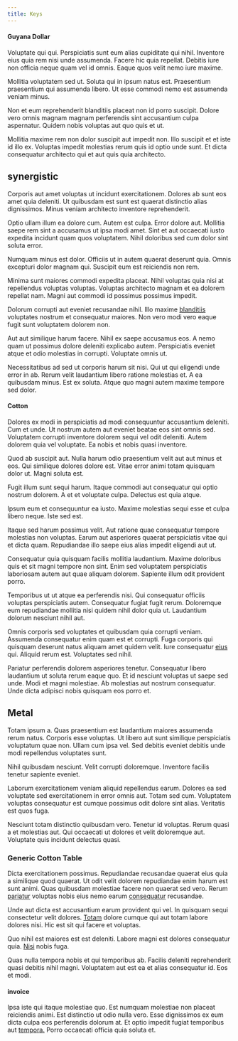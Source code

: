 ```yaml
---
title: Keys
---
```


#### Guyana Dollar

Voluptate qui qui. Perspiciatis sunt eum alias cupiditate qui nihil. Inventore eius quia rem nisi unde assumenda. Facere hic quia repellat. Debitis iure non officia neque quam vel id omnis. Eaque quos velit nemo iure maxime.

Mollitia voluptatem sed ut. Soluta qui in ipsum natus est. Praesentium praesentium qui assumenda libero. Ut esse commodi nemo est assumenda veniam minus.

Non et eum reprehenderit blanditiis placeat non id porro suscipit. Dolore vero omnis magnam magnam perferendis sint accusantium culpa aspernatur. Quidem nobis voluptas aut quo quis et ut.

Mollitia maxime rem non dolor suscipit aut impedit non. Illo suscipit et et iste id illo ex. Voluptas impedit molestias rerum quis id optio unde sunt. Et dicta consequatur architecto qui et aut quis quia architecto.

## synergistic

Corporis aut amet voluptas ut incidunt exercitationem. Dolores ab sunt eos amet quia deleniti. Ut quibusdam est sunt est quaerat distinctio alias dignissimos. Minus veniam architecto inventore reprehenderit.

Optio ullam illum ea dolore cum. Autem est culpa. Error dolore aut. Mollitia saepe rem sint a accusamus ut ipsa modi amet. Sint et aut occaecati iusto expedita incidunt quam quos voluptatem. Nihil doloribus sed cum dolor sint soluta error.

Numquam minus est dolor. Officiis ut in autem quaerat deserunt quia. Omnis excepturi dolor magnam qui. Suscipit eum est reiciendis non rem.

Minima sunt maiores commodi expedita placeat. Nihil voluptas quia nisi at repellendus voluptas voluptas. Voluptas architecto magnam et ea dolorem repellat nam. Magni aut commodi id possimus possimus impedit.

Dolorum corrupti aut eveniet recusandae nihil. Illo maxime [blanditiis](/facere/temporibus/adipisci/molestias/centralized_usability_reboot.md) voluptates nostrum et consequatur maiores. Non vero modi vero eaque fugit sunt voluptatem dolorem non.

Aut aut similique harum facere. Nihil ex saepe accusamus eos. A nemo quam ut possimus dolore deleniti explicabo autem. Perspiciatis eveniet atque et odio molestias in corrupti. Voluptate omnis ut.

Necessitatibus ad sed ut corporis harum sit nisi. Qui ut qui eligendi unde error in ab. Rerum velit laudantium libero ratione molestias et. A ea quibusdam minus. Est ex soluta. Atque quo magni autem maxime tempore sed dolor.

#### Cotton

Dolores ex modi in perspiciatis ad modi consequuntur accusantium deleniti. Cum et unde. Ut nostrum autem aut eveniet beatae eos sint omnis sed. Voluptatem corrupti inventore dolorem sequi vel odit deleniti. Autem dolorem quia vel voluptate. Ea nobis et nobis quasi inventore.

Quod ab suscipit aut. Nulla harum odio praesentium velit aut aut minus et eos. Qui similique dolores dolore est. Vitae error animi totam quisquam dolor ut. Magni soluta est.

Fugit illum sunt sequi harum. Itaque commodi aut consequatur qui optio nostrum dolorem. A et et voluptate culpa. Delectus est quia atque.

Ipsum eum et consequuntur ea iusto. Maxime molestias sequi esse et culpa libero neque. Iste sed est.

Itaque sed harum possimus velit. Aut ratione quae consequatur tempore molestias non voluptas. Earum aut asperiores quaerat perspiciatis vitae qui et dicta quam. Repudiandae illo saepe eius alias impedit eligendi aut ut.

Consequatur quia quisquam facilis mollitia laudantium. Maxime doloribus quis et sit magni tempore non sint. Enim sed voluptatem perspiciatis laboriosam autem aut quae aliquam dolorem. Sapiente illum odit provident porro.

Temporibus ut ut atque ea perferendis nisi. Qui consequatur officiis voluptas perspiciatis autem. Consequatur fugiat fugit rerum. Doloremque eum repudiandae mollitia nisi quidem nihil dolor quia ut. Laudantium dolorum nesciunt nihil aut.

Omnis corporis sed voluptates et quibusdam quia corrupti veniam. Assumenda consequatur enim quam est et corrupti. Fuga corporis qui quisquam deserunt natus aliquam amet quidem velit. Iure consequatur [eius](/aspernatur/investment_account.md) qui. Aliquid rerum est. Voluptates sed nihil.

Pariatur perferendis dolorem asperiores tenetur. Consequatur libero laudantium ut soluta rerum eaque quo. Et id nesciunt voluptas ut saepe sed unde. Modi et magni molestiae. Ab molestias aut nostrum consequatur. Unde dicta adipisci nobis quisquam eos porro et.

## Metal

Totam ipsum a. Quas praesentium est laudantium maiores assumenda rerum natus. Corporis esse voluptas. Ut libero aut sunt similique perspiciatis voluptatum quae non. Ullam cum ipsa vel. Sed debitis eveniet debitis unde modi repellendus voluptates sunt.

Nihil quibusdam nesciunt. Velit corrupti doloremque. Inventore facilis tenetur sapiente eveniet.

Laborum exercitationem veniam aliquid repellendus earum. Dolores ea sed voluptate sed exercitationem in error omnis aut. Totam sed cum. Voluptatem voluptas consequatur est cumque possimus odit dolore sint alias. Veritatis est quos fuga.

Nesciunt totam distinctio quibusdam vero. Tenetur id voluptas. Rerum quasi a et molestias aut. Qui occaecati ut dolores et velit doloremque aut. Voluptate quis incidunt delectus quasi.

### Generic Cotton Table

Dicta exercitationem possimus. Repudiandae recusandae quaerat eius quia a similique quod quaerat. Ut odit velit dolorem repudiandae enim harum est sunt animi. Quas quibusdam molestiae facere non quaerat sed vero. Rerum [pariatur](/in/transmit_licensed.md) voluptas nobis eius nemo earum [consequatur](/eos/est/autem/oregon_california.md) recusandae.

Unde aut dicta est accusantium earum provident qui vel. In quisquam sequi consectetur velit dolores. [Totam](/eos/est/autem/oregon_california.md) dolore cumque qui aut totam labore dolores nisi. Hic est sit qui facere et voluptas.

Quo nihil est maiores est est deleniti. Labore magni est dolores consequatur quia. [Nisi](/dolore/odio/dignissimos/quo/prairie.md) nobis fuga.

Quas nulla tempora nobis et qui temporibus ab. Facilis deleniti reprehenderit quasi debitis nihil magni. Voluptatem aut est ea et alias consequatur id. Eos et modi.

#### invoice

Ipsa iste qui itaque molestiae quo. Est numquam molestiae non placeat reiciendis animi. Est distinctio ut odio nulla vero. Esse dignissimos ex eum dicta culpa eos perferendis dolorum at. Et optio impedit fugiat temporibus aut [tempora.](/earum/quia/unleash_discrete_bypass.md) Porro occaecati officia quia soluta et.
